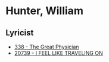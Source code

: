# Hunter, William

## Lyricist

- [338 - The Great Physician](/hymns/338.md)
- [20739 - I FEEL LIKE TRAVELING ON](/hymns/20739.md)

